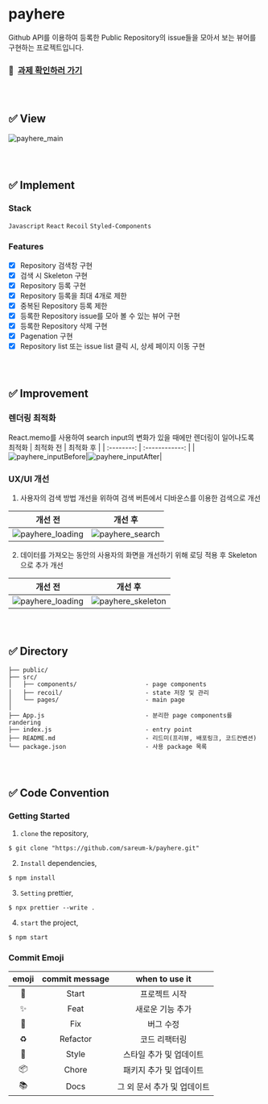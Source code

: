 # payhere

Github API를 이용하여 등록한 Public Repository의 issue들을 모아서 보는 뷰어를 구현하는 프로젝트입니다.

### 📎 &nbsp;[과제 확인하러 가기](https://payhere-github-sareum.netlify.app/)

### <br/>

###

## ✅ View
![payhere_main](https://user-images.githubusercontent.com/87534763/162634532-20a16e64-f9c4-4829-b2b1-ac74575a525f.gif)

### <br/>

###

## ✅ Implement

### Stack

`Javascript` `React` `Recoil` `Styled-Components`

### Features

- [x] Repository 검색창 구현
- [x] 검색 시 Skeleton 구현
- [x] Repository 등록 구현
- [x] Repository 등록을 최대 4개로 제한
- [x] 중복된 Repository 등록 제한
- [x] 등록한 Repository issue를 모아 볼 수 있는 뷰어 구현
- [x] 등록한 Repository 삭제 구현
- [x] Pagenation 구현
- [x] Repository list 또는 issue list 클릭 시, 상세 페이지 이동 구현

### <br/>

## ✅ Improvement

### 렌더링 최적화

React.memo를 사용하여 search input의 변화가 있을 때에만 렌더링이 일어나도록 최적화
|   최적화 전    | 최적화 후 | 
| :--------: | :------------: | 
|![payhere_inputBefore](https://user-images.githubusercontent.com/87534763/162634840-2e1be9e0-43e3-4b40-b755-3230e0ad7e0e.gif)|![payhere_inputAfter](https://user-images.githubusercontent.com/87534763/162634859-ade3843c-2536-440f-b95a-367e4b4345f8.gif)|

### UX/UI 개선

1. 사용자의 검색 방법 개선을 위하여 검색 버튼에서 디바운스를 이용한 검색으로 개선

|   개선 전    | 개선 후 | 
| :--------: | :------------: | 
|![payhere_loading](https://user-images.githubusercontent.com/87534763/162634989-7808ea57-14fc-444a-baad-7d79fedbe38e.gif)|![payhere_search](https://user-images.githubusercontent.com/87534763/162635118-7ffbf7f3-efaf-41ee-8657-e304dad39cb7.gif)|

2. 데이터를 가져오는 동안의 사용자의 화면을 개선하기 위해 로딩 적용 후 Skeleton으로 추가 개선

|   개선 전    | 개선 후 | 
| :--------: | :------------: | 
|![payhere_loading](https://user-images.githubusercontent.com/87534763/162635135-c50a1c71-2602-4c4c-bc30-dc509e8d3b13.gif) | ![payhere_skeleton](https://user-images.githubusercontent.com/87534763/162635216-52e4e135-7522-4917-9df6-df39dcb96b4f.gif)|

### <br/>

###

## ✅ Directory

```
├── public/
├── src/
│   ├── components/                   - page components
│   ├── recoil/                       - state 저장 및 관리
│   └── pages/                        - main page
│
├── App.js                            - 분리한 page components를 randering
├── index.js                          - entry point
├── README.md                         - 리드미(프리뷰, 배포링크, 코드컨벤션)
└── package.json                      - 사용 package 목록
```

### <br/>

###

## ✅ Code Convention

### Getting Started

1. `clone` the repository,

```
$ git clone "https://github.com/sareum-k/payhere.git"
```

2. `Install` dependencies,

```
$ npm install
```

3. `Setting` prettier,

```
$ npx prettier --write .
```

4. `start` the project,

```
$ npm start
```

### Commit Emoji

|   emoji    | commit message |       when to use it        |
| :--------: | :------------: | :-------------------------: |
|   :tada:   |     Start      |        프로젝트 시작        |
| :sparkles: |      Feat      |      새로운 기능 추가       |
|   :bug:    |      Fix       |          버그 수정          |
| :recycle:  |    Refactor    |        코드 리팩터링        |
| :lipstick: |     Style      |   스타일 추가 및 업데이트   |
| :package:  |     Chore      |   패키지 추가 및 업데이트   |
|  :books:   |      Docs      | 그 외 문서 추가 및 업데이트 |

### <br/>
